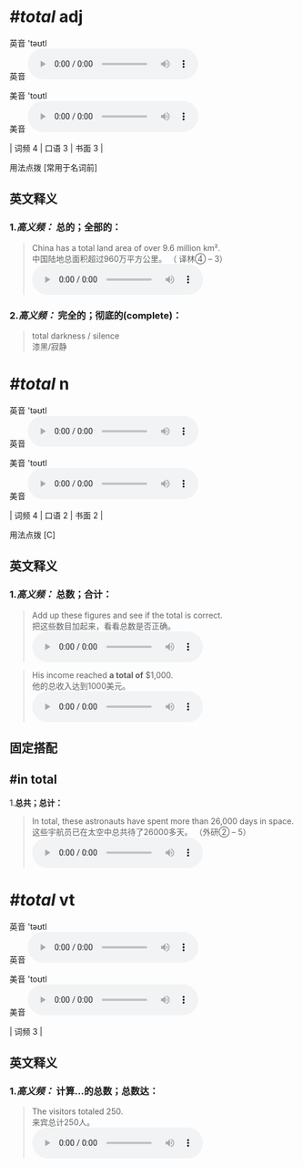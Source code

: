 # ***\#total*** adj
英音 'təʊtl  
英音
<audio src="./media/total-B.aac" controls="controls"></audio>

美音 'toʊtl  
美音
<audio src="./media/total.aac" controls="controls"></audio>



| 词频 4 | 口语 3 | 书面 3 |  

用法点拨  [常用于名词前]

英文释义
---
### 1.*高义频：* **总的；全部的：**  

 > China has a total land area of over 9.6 million km².  
 > 中国陆地总面积超过960万平方公里。  （ 译林④ – 3）  
<audio src="./media/total-1.aac" controls="controls"></audio>

### 2.*高义频：* **完全的；彻底的(complete)：**  

 > total darkness / silence   
 > 漆黑/寂静    


# ***\#total*** n
英音 'təʊtl  
英音
<audio src="./media/total-B.aac" controls="controls"></audio>

美音 'toʊtl  
美音
<audio src="./media/total.aac" controls="controls"></audio>



| 词频 4 | 口语 2 | 书面 2 |  

用法点拨  [C]

英文释义
---
### 1.*高义频：* **总数；合计：**  

 > Add up these figures and see if the total is correct.  
 > 把这些数目加起来，看看总数是否正确。    
<audio src="./media/total-2.aac" controls="controls"></audio>

 > His income reached **a total of** $1,000.  
 > 他的总收入达到1000美元。    
<audio src="./media/total-3.aac" controls="controls"></audio>


固定搭配
---
## \#in total 
1.**总共；总计：**  

 > In total, these astronauts have spent more than 26,000 days in space.   
 > 这些宇航员已在太空中总共待了26000多天。  （外研② – 5）  
<audio src="./media/total-4.aac" controls="controls"></audio>


# ***\#total*** vt
英音 'təʊtl  
英音
<audio src="./media/total-B.aac" controls="controls"></audio>

美音 'toʊtl  
美音
<audio src="./media/total.aac" controls="controls"></audio>



| 词频 3 |  

英文释义
---
### 1.*高义频：* **计算...的总数；总数达：**  

 > The visitors totaled 250.   
 > 来宾总计250人。    
<audio src="./media/total-5.aac" controls="controls"></audio>


